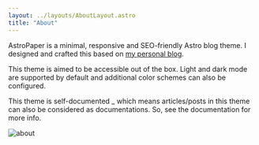 ```yaml
---
layout: ../layouts/AboutLayout.astro
title: "About"
---
```


AstroPaper is a minimal, responsive and SEO-friendly Astro blog theme. I designed and crafted this based on [my personal blog](https://satnaing.dev/blog).

This theme is aimed to be accessible out of the box. Light and dark mode are supported by
default and additional color schemes can also be configured.

This theme is self-documented \_ which means articles/posts in this theme can also be considered as documentations. So, see the documentation for more info.

<div>
  <picture>
    <source srcset="/assets/about.webp" type="image/webp">
    <img src="/assets/about.png" class="sm:w-1/2 mx-auto" alt="about">
  </picture>
</div>